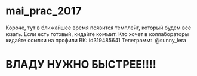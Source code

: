 # mai_prac_2017
Короче, тут в ближайшее время появится темплейт, который будем все юзать.
Если есть готовый, кидайте коммит. Кто хочет в коллабораторы кидайте ссылки на профили
ВК:         id319485641
Телеграмм:  @sunny_lera

# ВЛАДУ НУЖНО БЫСТРЕЕ!!!!
